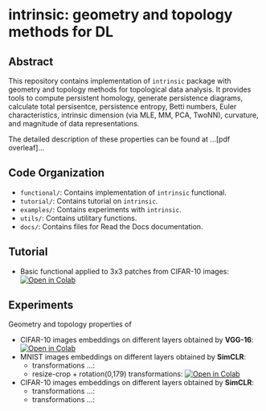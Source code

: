 # intrinsic: geometry and topology methods for DL

## Abstract
This repository contains implementation of `intrinsic` package with geometry and topology methods for topological data analysis. It provides tools to compute persistent homology, generate persistence diagrams, calculate total persisentce, persistence entropy, Betti numbers, Euler characteristics, intrinsic dimension (via MLE, MM, PCA, TwoNN), curvature, and magnitude of data representations. 

The detailed description of these properties can be found at ...[pdf overleaf]...

## Code Organization
* `functional/`: Contains implementation of `intrinsic` functional.
* `tutorial/`: Contains tutorial on `intrinsic`.
* `examples/`: Contains experiments with `intrinsic`.
* `utils/`: Contains utilitary functions.
* `docs/`: Contains files for Read the Docs documentation.

## Tutorial
* Basic functional applied to 3x3 patches from CIFAR-10 images:  [![Open in Colab](https://colab.research.google.com/assets/colab-badge.svg)](https://colab.research.google.com/drive/1GIPUQd5Ujtgm0HMp0Q9ufwDw8sInLZNN?usp=sharing)

## Experiments
Geometry and topology properties of
* CIFAR-10 images embeddings on different layers obtained by **VGG-16**: [![Open in Colab](https://colab.research.google.com/assets/colab-badge.svg)](https://colab.research.google.com/drive/1JPPNVgKRCnlRZhZAFgpgWxDNeBHk25AK?usp=sharing)
* MNIST images embeddings on different layers obtained by **SimCLR**:
    * transformations ...:
    * resize-crop + rotation(0,179) transformations: [![Open in Colab](https://colab.research.google.com/assets/colab-badge.svg)](https://colab.research.google.com/drive/1FNijhES_qEzJxaKSvdlACRnlvvLNaAE2?usp=sharing)
* CIFAR-10 images embeddings on different layers obtained by **SimCLR**:
    * transformations ...:
    * transformations ...:




